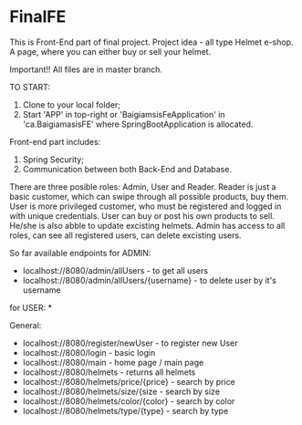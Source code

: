 # FinalFE
This is Front-End part of final project. 
Project idea - all type Helmet e-shop. A page, where you can either buy or sell your helmet.

Important!! All files are in master branch.

TO START:
1. Clone to your local folder;
2. Start 'APP' in top-right or 'BaigiamsisFeApplication' in 'ca.BaigiamasisFE' where SpringBootApplication is allocated.

Front-end part includes:
1. Spring Security;
2. Communication between both Back-End and Database.

There are three posible roles: Admin, User and Reader.
Reader is just a basic customer, which can swipe through all possible products, buy them.
User is more privileged customer, who must be registered and logged in with unique credentials. User can buy or post his own products to sell. He/she is also abble to    update excisting helmets.
Admin has access to all roles, can see all registered users, can delete excisting users.

So far available endpoints
for ADMIN:
* localhost://8080/admin/allUsers - to get all users
* localhost://8080/admin/allUsers/{username} - to delete user by it's username

for USER:
* 

General:
* localhost://8080/register/newUser - to register new User
* localhost://8080/login - basic login
* localhost://8080/main - home page / main page
* localhost://8080/helmets - returns all helmets
* localhost://8080/helmets/price/{price} - search by price
* localhost://8080/helmets/size/{size - search by size
* localhost://8080/helmets/color/{color} - search by color
* localhost://8080/helmets/type/{type} - search by type

